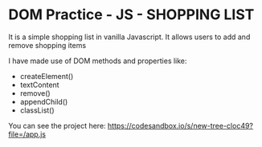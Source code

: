 # DOM Practice - JS  - SHOPPING LIST

It is a simple shopping list in vanilla Javascript. It allows users to add and remove shopping items

I have made use of DOM methods and properties like:

 - createElement()
 - textContent
 - remove()
 - appendChild()
 - classList()



You can see the project here: https://codesandbox.io/s/new-tree-cloc49?file=/app.js